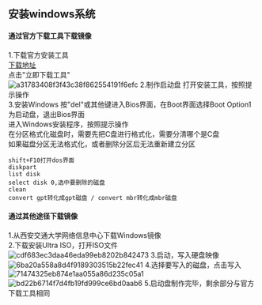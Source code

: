 ## 安装windows系统
#### 通过官方下载工具下载镜像
1.下载官方安装工具<br>
[下载地址](https://www.microsoft.com/zh-cn/software-download/windows10)<br>
点击"立即下载工具"<br>
![a31783408f3f43c38f862554191f6efc](https://github.com/TheDarkArchmageShangYang/networkLearning/assets/149142839/1164785e-db97-439b-a3b7-a8155728e06c)
2.制作启动盘
打开安装工具，按照提示操作<br>
3.安装Windows
按"del"或其他键进入Bios界面，在Boot界面选择Boot Option1为启动盘，退出Bios界面<br>
进入Windows安装程序，按照提示操作<br>
在分区格式化磁盘时，需要先把C盘进行格式化，需要分清哪个是C盘<br>
如果磁盘分区无法格式化，或者删除分区后无法重新建立分区<br>
```
shift+F10打开dos界面
diskpart
list disk
select disk 0,选中要删除的磁盘
clean
convert gpt转化成gpt磁盘 / convert mbr转化成mbr磁盘
```
#### 通过其他途径下载镜像
1.从西安交通大学网络信息中心下载Windows镜像<br>
2.下载安装Ultra ISO，打开ISO文件<br>
![cdf683ec3daa46eda99eb8202b842473](https://github.com/TheDarkArchmageShangYang/networkLearning/assets/149142839/5575bfc4-ae1c-41d6-9619-faa569478ef7)
3.启动，写入硬盘映像<br>
![6ba20a558a8d4f9189303515b22fec41](https://github.com/TheDarkArchmageShangYang/networkLearning/assets/149142839/18429d42-507a-4a2e-a0fd-cca0ab8bb8cd)
4.选择要写入的磁盘，点击写入<br>
![71474325eb874e1aa055a86d235c05a1](https://github.com/TheDarkArchmageShangYang/networkLearning/assets/149142839/bb9f0e2b-eb76-4722-b8e0-b4d676a3d23e)
![bd22b6714f7d4fb19fd999ce6bd0aab6](https://github.com/TheDarkArchmageShangYang/networkLearning/assets/149142839/fedcaaf2-f18e-4f74-a700-5aa63338e127)
5.启动盘制作完毕，剩余部分与官方下载工具相同<br>
